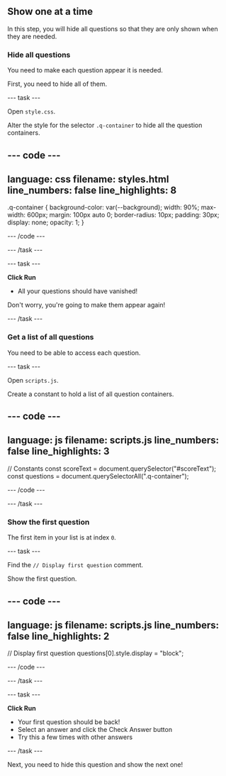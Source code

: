 ## Show one at a time

In this step, you will hide all questions so that they are only shown when they are needed.

### Hide all questions

You need to make each question appear it is needed.

First, you need to hide all of them.

--- task ---

Open `style.css`. 

Alter the style for the selector `.q-container` to hide all the question containers.

--- code ---
---
language: css
filename: styles.html
line_numbers: false
line_highlights: 8
---

.q-container {
  background-color: var(--background);
  width: 90%;
  max-width: 600px;
  margin: 100px auto 0;
  border-radius: 10px;
  padding: 30px;
  display: none;
  opacity: 1;
}

--- /code ---

--- /task ---

--- task ---

**Click Run** 
+ All your questions should have vanished! 
  
Don't worry, you're going to make them appear again!
  
--- /task ---

### Get a list of all questions

You need to be able to access each question.

--- task ---

Open `scripts.js`.

Create a constant to hold a list of all question containers.

--- code ---
---
language: js
filename: scripts.js
line_numbers: false
line_highlights: 3
---

// Constants
const scoreText = document.querySelector("#scoreText");
const questions = document.querySelectorAll(".q-container");

--- /code ---

--- /task ---

### Show the first question

The first item in your list is at index `0`.

--- task ---

Find the `// Display first question` comment.

Show the first question.

--- code ---
---
language: js
filename: scripts.js
line_numbers: false
line_highlights: 2
---

// Display first question
questions[0].style.display = "block";

--- /code ---

--- /task ---

--- task ---

**Click Run** 
+ Your first question should be back!
+ Select an answer and click the Check Answer button
+ Try this a few times with other answers
  
--- /task ---

Next, you need to hide this question and show the next one!
